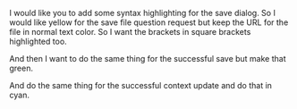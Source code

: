 I would like you to add some syntax highlighting for the save dialog. So I would like yellow for the save file question request but keep the URL for the file in normal text color. So I want the brackets in square brackets highlighted too. 

And then I want to do the same thing for the successful save but make that green. 

And do the same thing for the successful context update and do that in cyan. 